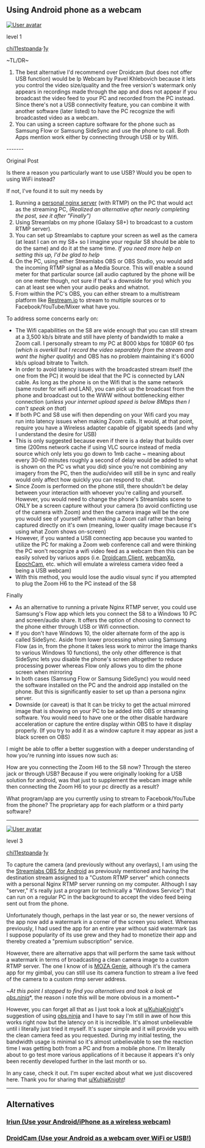 ## Using Android phone as a webcam 

[
![User avatar](https://styles.redditmedia.com/t5_1iaufa/styles/profileIcon_snoo910a2fd2-ece8-45f7-bca6-5d48a313dc12-headshot.png?width=256&height=256&crop=256:256,smart&s=84568c0f4c9652cfe23fe517eae895c25ef9d621)](https://www.reddit.com/user/chi11estpanda/)

level 1

[chi11estpanda](https://www.reddit.com/user/chi11estpanda/)·[1y](https://www.reddit.com/r/Twitch/comments/g2zmjq/best_way_to_use_android_phone_as_webcam_on_pc/fnokrxz/?utm_source=reddit&utm_medium=web2x&context=3)

~TL/DR~

1. The best alternative I'd recommend over Droidcam (but does not offer USB function) would be Ip Webcam by Pavel Khlebovich because it lets you control the video size/quality and the free version's watermark only appears in recordings made through the app and does not appear if you broadcast the video feed to your PC and recorded from the PC instead. Since there's not a USB connectivity feature, you can combine it with another software (later listed) to have the PC recognize the wifi broadcasted video as a webcam.
2. You can using a screen capture software for the phone such as Samsung Flow or Samsung SideSync and use the phone to call. Both Apps mention work either by connecting through USB or by Wifi.

\-------

Original Post

Is there a reason you particularly want to use USB? Would you be open to using WiFi instead?

If not, I've found it to suit my needs by

1. Running a [personal nginx server](https://youtu.be/1qH2bo7NHzg?t=154) (with RTMP) on the PC that would act as the streaming PC, *(Realized an alternative after nearly completing the post, see it after "Finally")*
2. Using Streamlabs on my phone (Galaxy S8+) to broadcast to a custom RTMP server).
3. You can set up Streamlabs to capture your screen as well as the camera (at least I can on my S8+ so I imagine your regular S8 should be able to do the same) and do it at the same time. *If you need more help on setting this up, I'd be glad to help*
4. On the PC, using either Streamlabs OBS or OBS Studio, you would add the incoming RTMP signal as a Media Source. This will enable a sound meter for that particular source (all audio captured by the phone will be on one meter though, not sure if that's a downside for you) which you can at least see when your audio peaks and whatnot.
5. From within the PC's OBS, you can either stream to a multistream platform like [Restream.io](https://restream.io/) to stream to multiple sources or to Facebook/YouTube/Mixer what have you.

To address some concerns early on:

- The Wifi capabilities on the S8 are wide enough that you can still stream at a 3,500 kb/s bitrate and still have plenty of bandwidth to make a Zoom call. I personally stream to my PC at 8000 kbps for 1080P 60 fps (*which is overkill but I record the video separately from the stream and want the higher quality*) and OBS has no problem maintaining it's 6000 kb/s upload bitrate to Twitch.
- In order to avoid latency issues with the broadcasted stream itself (the one from the PC) it would be ideal that the PC is connected by LAN cable. As long as the phone is on the Wifi that is the same network (same router for wifi and LAN), you can pick up the broadcast from the phone and broadcast out to the WWW without bottlenecking either connection (*unless your internet upload speed is below 8Mbps then I can't speak on that*)
- If both PC and S8 use wifi then depending on your Wifi card you may run into latency issues when making Zoom calls. It would, at that point, require you have a Wireless adapter capable of gigabit speeds (and why I understand the desire for USB)
- This is only suggested because even if there is a delay that builds over time (200ms network cache if using VLC source instead of media source which only lets you go down to 1mb cache ~ meaning about every 30-60 minutes roughly a second of delay would be added to what is shown on the PC vs what you did) since you're not combining any imagery from the PC, then the audio/video will still be in sync and really would only affect how quickly you can respond to chat.
- Since Zoom is performed on the phone still, there shouldn't be delay between your interaction with whoever you're calling and yourself. However, you would need to change the phone's Streamlabs scene to ONLY be a screen capture without your camera (to avoid conflicting use of the camera with Zoom) and then the camera image will be the one you would see of yourself when making a Zoom call rather than being captured directly on it's own (meaning, lower quality image because it's using what Zoom shows on-screen)
- However, if you wanted a USB connecting app because you wanted to utilize the PC for making a Zoom web conference call and were thinking the PC won't recognize a wifi video feed as a webcam then this can be easily solved by variuos apps (i.e. [Droidcam Client,](https://www.dev47apps.com/droidcam/windows/) [webcamXp](http://www.webcamxp.com/home.aspx), [EpochCam](https://www.kinoni.com/), etc. which will emulate a wireless camera video feed a being a USB webcam)
- With this method, you would lose the audio visual sync if you attempted to plug the Zoom H6 to the PC instead of the S8

Finally

- As an alternative to running a private Nginx RTMP server, you could use Samsung's Flow app which lets you connect the S8 to a Windows 10 PC and screen/audio share. It offers the option of choosing to connect to the phone either through USB or Wifi connection.
- If you don't have Windows 10, the older alternate form of the app is called SideSync. Aside from lower processing when using Samsung Flow (as in, from the phone it takes less work to mirror the image thanks to various Windows 10 functions), the only other difference is that SideSync lets you disable the phone's screen altogether to reduce processing power whereas Flow only allows you to dim the phone screen when mirroring
- In both cases (Samsung Flow or Samsung SideSync) you would need the software installed on the PC and the android app installed on the phone. But this is significantly easier to set up than a persona nginx server.
- Downside (or caveat) is that It can be tricky to get the actual mirrored image that is showing on your PC to be added into OBS or streaming software. You would need to have one or the other disable hardware acceleration or capture the entire display within OBS to have it display properly. (If you try to add it as a window capture it may appear as just a black screen on OBS)

I might be able to offer a better suggestion with a deeper understanding of how you're running into issues now such as:

How are you connecting the Zoom H6 to the S8 now? Through the stereo jack or through USB? Because if you were originally looking for a USB solution for android, was that just to supplement the webcam image while then connecting the Zoom H6 to your pc directly as a result?

What program/app are you currently using to stream to Facebook/YouTube from the phone? The proprietary app for each platform or a third party software?

---

[
![User avatar](https://styles.redditmedia.com/t5_1iaufa/styles/profileIcon_snoo910a2fd2-ece8-45f7-bca6-5d48a313dc12-headshot.png?width=256&height=256&crop=256:256,smart&s=84568c0f4c9652cfe23fe517eae895c25ef9d621)](https://www.reddit.com/user/chi11estpanda/)

level 3

[chi11estpanda](https://www.reddit.com/user/chi11estpanda/)·[1y](https://www.reddit.com/r/Twitch/comments/g2zmjq/best_way_to_use_android_phone_as_webcam_on_pc/fns4zhe/?utm_source=reddit&utm_medium=web2x&context=3)

To capture the camera (and previously without any overlays), I am using the the [Streamlabs OBS for Android](https://play.google.com/store/apps/details?id=com.streamlabs) as previously mentioned and having the destination stream assigned to a "Custom RTMP server" which connects with a personal Nginx RTMP server running on my computer. Although I say "server," it's really just a program (or technically a "Windows Service") that can run on a regular PC in the background to accept the video feed being sent out from the phone.

Unfortunately though, perhaps in the last year or so, the newer versions of the app now add a watermark in a corner of the screen you select. Whereas previously, I had used the app for an entire year without said watermark (as I suppose popularity of its use grew and they had to monetize their app and thereby created a "premium subscription" service.

However, there are alternative apps that will perform the same task without a watermark in terms of broadcasting a clean camera image to a custom RTMP server. The one I know of is [MOZA Genie](https://play.google.com/store/apps/details?id=com.gudsen.genie), although it's the camera app for my gimbal, you can still use its camera function to stream a live feed of the camera to a custom rtmp server address.

~*At this point I stopped to find you alternatives and took a look at* [*obs.ninja*](https://obs.ninja/)*, the reason i note this will be more obvious in a moment~*

However, you can forget all that as I just took a look at [u/KuhjaKnight](https://www.reddit.com/u/KuhjaKnight/)'s suggestion of using [obs.ninja](https://obs.ninja/) and I have to say I'm still in awe of how this works right now but the latency on it is incredible. It's almost unbelievable until i literally just tried it myself. It's super simple and it will provide you with the clean camera feed as you requested. During my initial testing, the bandwidth usage is minimal so it's almost unbelievable to see the reaction time I was getting both from a PC and from a mobile phone. I'm literally about to go test more various applications of it because it appears it's only been recently developed further in the last month or so.

In any case, check it out. I'm super excited about what we just discovered here. Thank you for sharing that [u/KuhjaKnight](https://www.reddit.com/u/KuhjaKnight/)!

----

## Alternatives

### [Iriun (Use your Android/iPhone as a wireless webcam)](https://iriun.com/)

### [DroidCam (Use your Android as a webcam over WiFi or USB!)](https://www.dev47apps.com/)